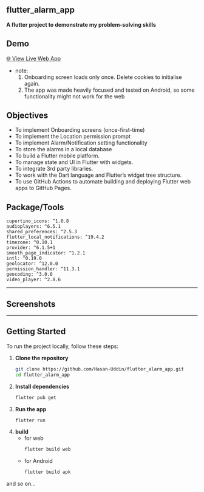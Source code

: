 ## flutter_alarm_app
**A flutter project to demonstrate my problem-solving skills**

## Demo
[🌐 View Live Web App](https://hasan-uddin.github.io/flutter_alarm_app/)
- note:
  1. Onboarding screen loads only once. Delete cookies to initialise again.
  2. The app was made heavily focused and tested on Android, so some functionality might not work for the web

## Objectives
- To implement Onboarding screens (once-first-time)
- To implement the Location permission prompt
- To implement Alarm/Notification setting functionality
- To store the alarms in a local database 
- To build a Flutter mobile platform.
- To manage state and UI in Flutter with widgets.
- To integrate 3rd party libraries.
- To work with the Dart language and Flutter’s widget tree structure.
- To use GitHub Actions to automate building and deploying Flutter web apps to GitHub Pages.


## Package/Tools

    cupertino_icons: ^1.0.8
    audioplayers: ^6.5.1
    shared_preferences: ^2.5.3
    flutter_local_notifications: ^19.4.2
    timezone: ^0.10.1
    provider: ^6.1.5+1
    smooth_page_indicator: ^1.2.1
    intl: ^0.19.0
    geolocator: ^12.0.0
    permission_handler: ^11.3.1
    geocoding: ^3.0.0
    video_player: ^2.8.6


---

## Screenshots


---

## Getting Started

To run the project locally, follow these steps:

1. **Clone the repository**
    ```bash
    git clone https://github.com/Hasan-Uddin/flutter_alarm_app.git
    cd flutter_alarm_app
3. **Install dependencies**
    ```bash
    flutter pub get
4. **Run the app**
    ```bash
    flutter run
5. **build**
    - for web
        ```bash
        flutter build web
    - for Android
        ```bash
        flutter build apk

and so on...
